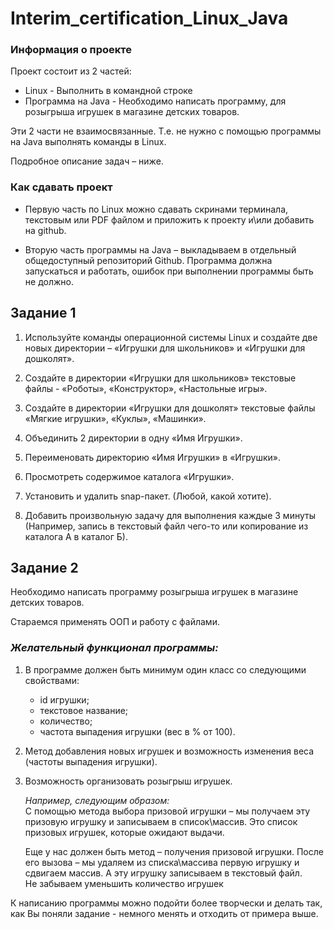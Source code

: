 # Interim_certification_Linux_Java

### Информация о проекте
Проект состоит из 2 частей:
* Linux - Выполнить в командной строке
* Программа на Java - Необходимо написать программу, для розыгрыша игрушек в магазине детских товаров.

Эти 2 части не взаимосвязанные. Т.е. не нужно с помощью программы на Java выполнять команды в Linux.
 
Подробное описание задач – ниже.

### Как сдавать проект
* Первую часть по Linux можно сдавать скринами терминала, текстовым или PDF файлом и приложить к проекту и\или добавить на github. 

* Вторую часть программы на Java – выкладываем в отдельный общедоступный репозиторий Github. Программа должна запускаться и работать, ошибок при выполнении программы быть не должно.

## Задание 1
1)   Используйте команды операционной системы Linux  и создайте две новых директории – «Игрушки для школьников» и «Игрушки для дошколят».

2)   Создайте в директории «Игрушки для школьников» текстовые файлы - «Роботы», «Конструктор», «Настольные игры».

3)    Создайте в директории «Игрушки для дошколят» текстовые файлы «Мягкие игрушки», «Куклы», «Машинки».

4)   Объединить 2 директории в одну «Имя Игрушки».

5)   Переименовать директорию «Имя Игрушки» в «Игрушки».

6)   Просмотреть содержимое каталога «Игрушки».

7)   Установить и удалить snap-пакет. (Любой, какой хотите).

8)   Добавить произвольную задачу для выполнения каждые 3 минуты (Например, запись в текстовый файл чего-то или копирование из каталога А в каталог Б).

## Задание 2

Необходимо написать программу розыгрыша игрушек в магазине детских товаров.

Стараемся применять ООП и работу с файлами.
 
### *Желательный функционал программы:*
1. В программе должен быть минимум один класс со следующими свойствами:
    * id игрушки;
    * текстовое название;
    * количество;
    * частота выпадения игрушки (вес в % от 100).

2. Метод добавления новых игрушек и возможность изменения веса (частоты выпадения игрушки).

3. Возможность организовать розыгрыш игрушек.

    *Например, следующим образом:*<br>
    С помощью метода выбора призовой игрушки – мы получаем эту призовую игрушку и записываем в список\массив. Это список призовых игрушек, которые ожидают выдачи.<br>
    
    Еще у нас должен быть метод – получения призовой игрушки. После его вызова – мы удаляем из списка\массива первую игрушку и сдвигаем массив. А эту игрушку записываем в текстовый файл.<br>
    Не забываем уменьшить количество игрушек

К написанию программы можно подойти более творчески и делать так, как Вы поняли задание - немного менять и отходить от примера выше.
